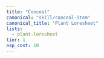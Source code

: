 ```yaml
---
title: "Conceal"
canonical: "skill/conceal-item"
canonical_title: "Plant Loresheet"
lists:
  - plant-loresheet
tier: 1
osp_cost: 10
---
```

